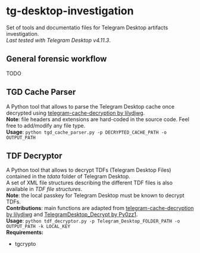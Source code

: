 # tg-desktop-investigation
Set of tools and documentatio files for Telegram Desktop artifacts investigation.  
_Last tested with Telegram Desktop v4.11.3_.


## General forensic workflow
TODO


## TGD Cache Parser
A Python tool that allows to parse the Telegram Desktop cache once decrypted using [telegram-cache-decryption by lilydjwg](https://github.com/lilydjwg/telegram-cache-decryption).  
**Note**: file headers and extensions are hard-coded in the source code. Feel free to add/modify any file type.  
**Usage**: `python tgd_cache_parser.py -p DECRYPTED_CACHE_PATH -o OUTPUT_PATH`


## TDF Decryptor
A Python tool that allows to decrypt TDFs (Telegram Desktop Files) contained in the _tdata_ folder of Telegram Desktop.  
A set of XML file structures describing the different TDF files is also available in _TDF file structures_.  
**Note**: the local passkey for Telegram Desktop must be known to decrypt TDFs.  
**Contributions**: main functions are adapted from [telegram-cache-decryption by lilydjwg](https://github.com/lilydjwg/telegram-cache-decryption) and [TelegramDesktop_Decrypt by Py0zz1](https://github.com/Py0zz1/TelegramDesktop_Decrypt).  
**Usage**: `python tdf_decryptor.py -p Telegram_Desktop_FOLDER_PATH -o OUTPUT_PATH -k LOCAL_KEY`  
**Requirements:** 
+ tgcrypto
